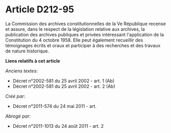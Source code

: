 # Article D212-95

La Commission des archives constitutionnelles de la Ve République recense et assure, dans le respect de la législation
relative aux archives, la publication des archives publiques et privées intéressant l'application de la Constitution du 4
octobre 1958. Elle peut également recueillir des témoignages écrits et oraux et participer à des recherches et des travaux de
nature historique.

**Liens relatifs à cet article**

_Anciens textes_:

  - Décret n°2002-581 du 25 avril 2002 - art. 1 (Ab)
  - Décret n°2002-581 du 25 avril 2002 - art. 2 (Ab)

_Créé par_:

  - Décret n°2011-574 du 24 mai 2011  - art.

_Abrogé par_:

  - Décret n°2011-1013 du 24 août 2011 - art. 2
